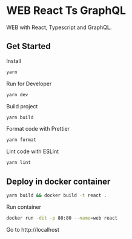 # WEB React Ts GraphQL

WEB with React, Typescript and GraphQL.

## Get Started

Install

```bash
yarn
```

Run for Developer

```bash
yarn dev
```

Build project

```bash
yarn build
```

Format code with Prettier

```bash
yarn format
```

Lint code with ESLint

```bash
yarn lint
```

## Deploy in docker container

```bash
yarn build && docker build -t react .
```

Run container

```bash
docker run -dit -p 80:80 --name=web react
```

Go to http://localhost
